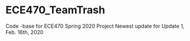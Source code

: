 # ECE470_TeamTrash
Code -base for ECE470 Spring 2020 Project
Newest update for Update 1, Feb. 16th, 2020
